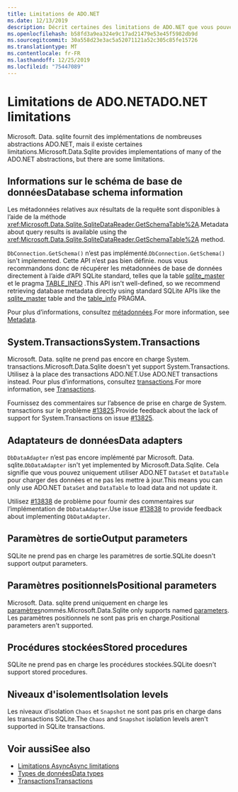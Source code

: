 ```yaml
---
title: Limitations de ADO.NET
ms.date: 12/13/2019
description: Décrit certaines des limitations de ADO.NET que vous pouvez rencontrer.
ms.openlocfilehash: b58fd3a9ea324e9c17ad21479e53e45f5982db9d
ms.sourcegitcommit: 30a558d23e3ac5a52071121a52c305c85fe15726
ms.translationtype: MT
ms.contentlocale: fr-FR
ms.lasthandoff: 12/25/2019
ms.locfileid: "75447089"
---
```

# <a name="adonet-limitations"></a><span data-ttu-id="7a0eb-103">Limitations de ADO.NET</span><span class="sxs-lookup"><span data-stu-id="7a0eb-103">ADO.NET limitations</span></span>

<span data-ttu-id="7a0eb-104">Microsoft. Data. sqlite fournit des implémentations de nombreuses abstractions ADO.NET, mais il existe certaines limitations.</span><span class="sxs-lookup"><span data-stu-id="7a0eb-104">Microsoft.Data.Sqlite provides implementations of many of the ADO.NET abstractions, but there are some limitations.</span></span>

## <a name="database-schema-information"></a><span data-ttu-id="7a0eb-105">Informations sur le schéma de base de données</span><span class="sxs-lookup"><span data-stu-id="7a0eb-105">Database schema information</span></span>

<span data-ttu-id="7a0eb-106">Les métadonnées relatives aux résultats de la requête sont disponibles à l’aide de la méthode <xref:Microsoft.Data.Sqlite.SqliteDataReader.GetSchemaTable%2A>.</span><span class="sxs-lookup"><span data-stu-id="7a0eb-106">Metadata about query results is available using the <xref:Microsoft.Data.Sqlite.SqliteDataReader.GetSchemaTable%2A> method.</span></span>

<span data-ttu-id="7a0eb-107">`DbConnection.GetSchema()` n’est pas implémenté.</span><span class="sxs-lookup"><span data-stu-id="7a0eb-107">`DbConnection.GetSchema()` isn't implemented.</span></span> <span data-ttu-id="7a0eb-108">Cette API n’est pas bien définie. nous vous recommandons donc de récupérer les métadonnées de base de données directement à l’aide d’API SQLite standard, telles que la table [sqlite_master](https://www.sqlite.org/fileformat.html#storage_of_the_sql_database_schema) et le pragma [TABLE_INFO](https://www.sqlite.org/pragma.html#pragma_table_info) .</span><span class="sxs-lookup"><span data-stu-id="7a0eb-108">This API isn't well-defined, so we recommend retrieving database metadata directly using standard SQLite APIs like the [sqlite_master](https://www.sqlite.org/fileformat.html#storage_of_the_sql_database_schema) table and the [table_info](https://www.sqlite.org/pragma.html#pragma_table_info) PRAGMA.</span></span>

<span data-ttu-id="7a0eb-109">Pour plus d’informations, consultez [métadonnées](metadata.md).</span><span class="sxs-lookup"><span data-stu-id="7a0eb-109">For more information, see [Metadata](metadata.md).</span></span>

## <a name="systemtransactions"></a><span data-ttu-id="7a0eb-110">System.Transactions</span><span class="sxs-lookup"><span data-stu-id="7a0eb-110">System.Transactions</span></span>

<span data-ttu-id="7a0eb-111">Microsoft. Data. sqlite ne prend pas encore en charge System. transactions.</span><span class="sxs-lookup"><span data-stu-id="7a0eb-111">Microsoft.Data.Sqlite doesn't yet support System.Transactions.</span></span> <span data-ttu-id="7a0eb-112">Utilisez à la place des transactions ADO.NET.</span><span class="sxs-lookup"><span data-stu-id="7a0eb-112">Use ADO.NET transactions instead.</span></span> <span data-ttu-id="7a0eb-113">Pour plus d’informations, consultez [transactions](transactions.md).</span><span class="sxs-lookup"><span data-stu-id="7a0eb-113">For more information, see [Transactions](transactions.md).</span></span>

<span data-ttu-id="7a0eb-114">Fournissez des commentaires sur l’absence de prise en charge de System. transactions sur le problème [#13825](https://github.com/aspnet/EntityFrameworkCore/issues/13825).</span><span class="sxs-lookup"><span data-stu-id="7a0eb-114">Provide feedback about the lack of support for System.Transactions on issue [#13825](https://github.com/aspnet/EntityFrameworkCore/issues/13825).</span></span>

## <a name="data-adapters"></a><span data-ttu-id="7a0eb-115">Adaptateurs de données</span><span class="sxs-lookup"><span data-stu-id="7a0eb-115">Data adapters</span></span>

<span data-ttu-id="7a0eb-116">`DbDataAdapter` n’est pas encore implémenté par Microsoft. Data. sqlite.</span><span class="sxs-lookup"><span data-stu-id="7a0eb-116">`DbDataAdapter` isn't yet implemented by Microsoft.Data.Sqlite.</span></span> <span data-ttu-id="7a0eb-117">Cela signifie que vous pouvez uniquement utiliser ADO.NET `DataSet` et `DataTable` pour charger des données et ne pas les mettre à jour.</span><span class="sxs-lookup"><span data-stu-id="7a0eb-117">This means you can only use ADO.NET `DataSet` and `DataTable` to load data and not update it.</span></span>

<span data-ttu-id="7a0eb-118">Utilisez [#13838](https://github.com/aspnet/EntityFrameworkCore/issues/13838) de problème pour fournir des commentaires sur l’implémentation de `DbDataAdapter`.</span><span class="sxs-lookup"><span data-stu-id="7a0eb-118">Use issue [#13838](https://github.com/aspnet/EntityFrameworkCore/issues/13838) to provide feedback about implementing `DbDataAdapter`.</span></span>

## <a name="output-parameters"></a><span data-ttu-id="7a0eb-119">Paramètres de sortie</span><span class="sxs-lookup"><span data-stu-id="7a0eb-119">Output parameters</span></span>

<span data-ttu-id="7a0eb-120">SQLite ne prend pas en charge les paramètres de sortie.</span><span class="sxs-lookup"><span data-stu-id="7a0eb-120">SQLite doesn't support output parameters.</span></span>

## <a name="positional-parameters"></a><span data-ttu-id="7a0eb-121">Paramètres positionnels</span><span class="sxs-lookup"><span data-stu-id="7a0eb-121">Positional parameters</span></span>

<span data-ttu-id="7a0eb-122">Microsoft. Data. sqlite prend uniquement en charge les [paramètres](parameters.md)nommés.</span><span class="sxs-lookup"><span data-stu-id="7a0eb-122">Microsoft.Data.Sqlite only supports named [parameters](parameters.md).</span></span> <span data-ttu-id="7a0eb-123">Les paramètres positionnels ne sont pas pris en charge.</span><span class="sxs-lookup"><span data-stu-id="7a0eb-123">Positional parameters aren't supported.</span></span>

## <a name="stored-procedures"></a><span data-ttu-id="7a0eb-124">Procédures stockées</span><span class="sxs-lookup"><span data-stu-id="7a0eb-124">Stored procedures</span></span>

<span data-ttu-id="7a0eb-125">SQLite ne prend pas en charge les procédures stockées.</span><span class="sxs-lookup"><span data-stu-id="7a0eb-125">SQLite doesn't support stored procedures.</span></span>

## <a name="isolation-levels"></a><span data-ttu-id="7a0eb-126">Niveaux d'isolement</span><span class="sxs-lookup"><span data-stu-id="7a0eb-126">Isolation levels</span></span>

<span data-ttu-id="7a0eb-127">Les niveaux d’isolation `Chaos` et `Snapshot` ne sont pas pris en charge dans les transactions SQLite.</span><span class="sxs-lookup"><span data-stu-id="7a0eb-127">The `Chaos` and `Snapshot` isolation levels aren't supported in SQLite transactions.</span></span>

## <a name="see-also"></a><span data-ttu-id="7a0eb-128">Voir aussi</span><span class="sxs-lookup"><span data-stu-id="7a0eb-128">See also</span></span>

* [<span data-ttu-id="7a0eb-129">Limitations Async</span><span class="sxs-lookup"><span data-stu-id="7a0eb-129">Async limitations</span></span>](async.md)
* [<span data-ttu-id="7a0eb-130">Types de données</span><span class="sxs-lookup"><span data-stu-id="7a0eb-130">Data types</span></span>](types.md)
* [<span data-ttu-id="7a0eb-131">Transactions</span><span class="sxs-lookup"><span data-stu-id="7a0eb-131">Transactions</span></span>](transactions.md)
